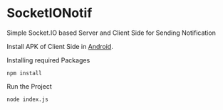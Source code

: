 # SocketIONotif

Simple Socket.IO based Server and Client Side for Sending Notification

Install APK of Client Side in [Android](https://drive.google.com/file/d/1NbRCBXmlL1ZyCcS6JhU57-Zb8lAbvR_0/view?usp=sharing). 

Installing required Packages
```
npm install
```

Run the Project
```
node index.js
```

